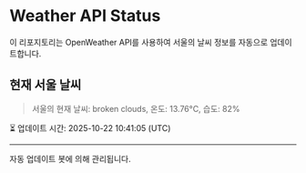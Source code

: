 
# Weather API Status

이 리포지토리는 OpenWeather API를 사용하여 서울의 날씨 정보를 자동으로 업데이트합니다.

## 현재 서울 날씨
> 서울의 현재 날씨: broken clouds, 온도: 13.76°C, 습도: 82%

⏳ 업데이트 시간: 2025-10-22 10:41:05 (UTC)

---
자동 업데이트 봇에 의해 관리됩니다.
